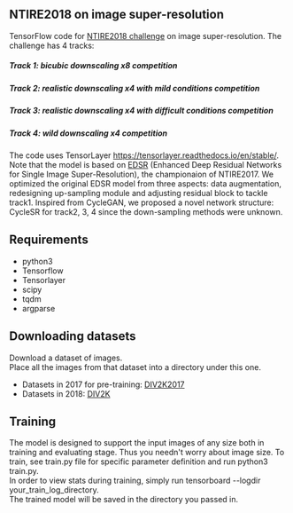 ## NTIRE2018 on image super-resolution
TensorFlow code for [NTIRE2018 challenge](http://www.vision.ee.ethz.ch/en/ntire18/) on image super-resolution.
The challenge has 4 tracks:
##### Track 1: bicubic downscaling x8 competition
##### Track 2: realistic downscaling x4 with mild conditions competition
##### Track 3: realistic downscaling x4 with difficult conditions competition
##### Track 4: wild downscaling x4 competition  
The code uses TensorLayer https://tensorlayer.readthedocs.io/en/stable/. Note that the model is based on [EDSR](https://arxiv.org/pdf/1707.02921.pdf) (Enhanced Deep Residual Networks for Single Image Super-Resolution), the championaion of NTIRE2017. We optimized the original EDSR model from three aspects: data augmentation, redesigning up-sampling module and adjusting residual block to tackle track1. Inspired from CycleGAN, we proposed a novel network structure: CycleSR for track2, 3, 4 since the down-sampling methods were unknown.

## Requirements
+ python3
+ Tensorflow
+ Tensorlayer
+ scipy
+ tqdm
+ argparse

## Downloading datasets
Download a dataset of images.       
Place all the images from that dataset into a directory under this one.    
+ Datasets in 2017 for pre-training: [DIV2K2017](https://data.vision.ee.ethz.ch/cvl/DIV2K/)
+ Datasets in 2018: [DIV2K](https://competitions.codalab.org/competitions/18015#learn_the_details)

## Training
The model is designed to support the input images of any size both in training and evaluating stage. Thus you needn't worry about image size. To train, see train.py file for specific parameter definition and run python3 train.py.    
In order to view stats during training, simply run tensorboard --logdir your_train_log_directory.   
The trained model will be saved in the directory you passed in.    
